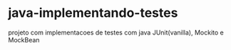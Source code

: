 # java-implementando-testes
projeto com implementacoes de testes com java JUnit(vanilla), Mockito e MockBean
